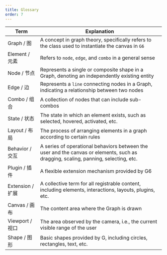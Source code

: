 ```yaml
---
title: Glossary
order: 7
---
```


| Term             | Explanation                                                                                                                        |
| ---------------- | ---------------------------------------------------------------------------------------------------------------------------------- |
| Graph / 图       | A concept in graph theory, specifically refers to the class used to instantiate the canvas in `G6`                                 |
| Element / 元素   | Refers to `node`, `edge`, and `combo` in a general sense                                                                           |
| Node / 节点      | Represents a single or composite shape in a Graph, denoting an independently existing entity                                       |
| Edge / 边        | Represents a `line` connecting nodes in a Graph, indicating a relationship between two nodes                                       |
| Combo / 组合     | A collection of nodes that can include sub-combos                                                                                  |
| State / 状态     | The state in which an element exists, such as selected, hovered, activated, etc.                                                   |
| Layout / 布局    | The process of arranging elements in a graph according to certain rules                                                            |
| Behavior / 交互  | A series of operational behaviors between the user and the canvas or elements, such as dragging, scaling, panning, selecting, etc. |
| Plugin / 插件    | A flexible extension mechanism provided by G6                                                                                      |
| Extension / 扩展 | A collective term for all registrable content, including elements, interactions, layouts, plugins, etc.                            |
| Canvas / 画布    | The content area where the Graph is drawn                                                                                          |
| Viewport / 视口  | The area observed by the camera, i.e., the current visible range of the user                                                       |
| Shape / 图形     | Basic shapes provided by G, including circles, rectangles, text, etc.                                                              |
